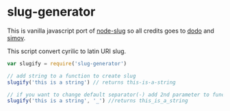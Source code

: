 
# slug-generator

This is vanilla javascript port of [node-slug](https://github.com/dodo/node-slug) so all credits goes to [dodo](https://github.com/dodo) and [simov](https://github.com/simov/slugify.git).

This script convert cyrilic to latin URI slug. 

```js
var slugify = require('slug-generator')

// add string to a function to create slug 
slugify('this is a string') // returns this-is-a-string

// if you want to change default separator(-) add 2nd parameter to function 
slugify('this is a string', '_') //returns this_is_a_string
```
